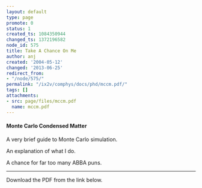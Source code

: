 ```yaml
---
layout: default
type: page
promote: 0
status: 1
created_ts: 1084350944
changed_ts: 1372196582
node_id: 575
title: Take A Chance On Me
author: anj
created: '2004-05-12'
changed: '2013-06-25'
redirect_from:
- "/node/575/"
permalink: "/ix2v/comphys/docs/phd/mccm.pdf/"
tags: []
attachments:
- src: page/files/mccm.pdf
  name: mccm.pdf
---
```

#### Monte Carlo Condensed Matter
A very brief guide to Monte Carlo simulation.

An explanation of what I do.

A chance for far too many ABBA puns.

----

Download the PDF from the link below.
